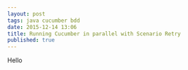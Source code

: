 ```yaml
---
layout: post
tags: java cucumber bdd
date: 2015-12-14 13:06
title: Running Cucumber in parallel with Scenario Retry
published: true
---
```

Hello

